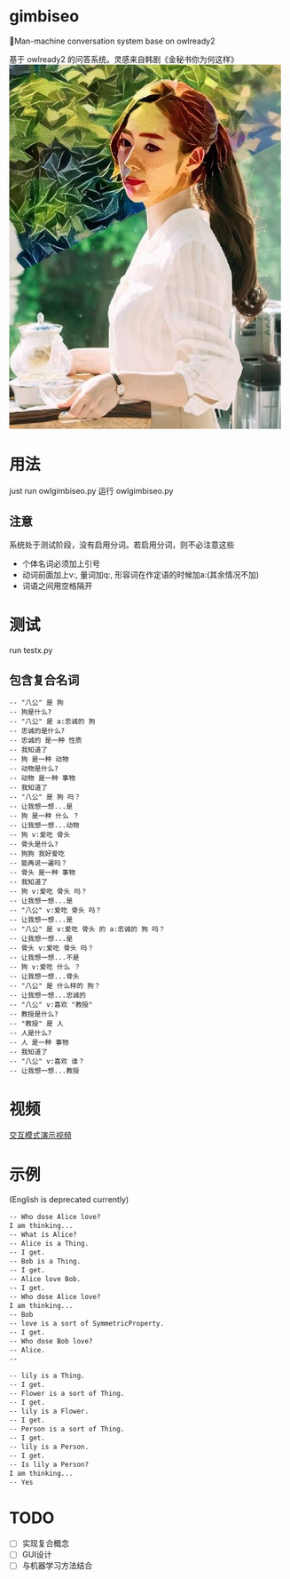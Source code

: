 # gimbiseo
🤖Man-machine conversation system base on owlready2 

基于 owlready2 的问答系统。灵感来自韩剧《金秘书你为何这样》
![](https://github.com/Freakwill/gimbiseo/blob/master/gimbiseo.jpg)


# 用法
just run owlgimbiseo.py
运行 owlgimbiseo.py

## 注意
系统处于测试阶段，没有启用分词。若启用分词，则不必注意这些
- 个体名词必须加上引号
- 动词前面加上v:, 量词加q:, 形容词在作定语的时候加a:(其余情况不加)
- 词语之间用空格隔开

# 测试
run testx.py
 
## 包含复合名词

    -- "八公" 是 狗
    -- 狗是什么?
    -- "八公" 是 a:忠诚的 狗
    -- 忠诚的是什么?
    -- 忠诚的 是一种 性质
    -- 我知道了
    -- 狗 是一种 动物
    -- 动物是什么?
    -- 动物 是一种 事物
    -- 我知道了
    -- "八公" 是 狗 吗？
    -- 让我想一想...是
    -- 狗 是一种 什么 ？
    -- 让我想一想...动物
    -- 狗 v:爱吃 骨头
    -- 骨头是什么?
    -- 狗狗 我好爱吃
    -- 能再说一遍吗？
    -- 骨头 是一种 事物
    -- 我知道了
    -- 狗 v:爱吃 骨头 吗？
    -- 让我想一想...是
    -- "八公" v:爱吃 骨头 吗？
    -- 让我想一想...是
    -- "八公" 是 v:爱吃 骨头 的 a:忠诚的 狗 吗？
    -- 让我想一想...是
    -- 骨头 v:爱吃 骨头 吗？
    -- 让我想一想...不是
    -- 狗 v:爱吃 什么 ？
    -- 让我想一想...骨头
    -- "八公" 是 什么样的 狗？
    -- 让我想一想...忠诚的
    -- "八公" v:喜欢 "教授"
    -- 教授是什么?
    -- "教授" 是 人
    -- 人是什么?
    -- 人 是一种 事物
    -- 我知道了
    -- "八公" v:喜欢 谁？
    -- 让我想一想...教授

# 视频
[交互模式演示视频](https://www.bilibili.com/video/av56821908)

# 示例
(English is deprecated currently)
```
-- Who dose Alice love?
I am thinking...
-- What is Alice?
-- Alice is a Thing.
-- I get.
-- Bob is a Thing.
-- I get.
-- Alice love Bob.
-- I get.
-- Who dose Alice love?
I am thinking...
-- Bob
-- love is a sort of SymmetricProperty.
-- I get.
-- Who dose Bob love?
-- Alice.
--
```

```
-- lily is a Thing.
-- I get.
-- Flower is a sort of Thing.
-- I get.
-- lily is a Flower.
-- I get.
-- Person is a sort of Thing.
-- I get.
-- lily is a Person.
-- I get.
-- Is lily a Person?
I am thinking...
-- Yes
```

# TODO
- [ ] 实现复合概念
- [ ] GUI设计
- [ ] 与机器学习方法结合
